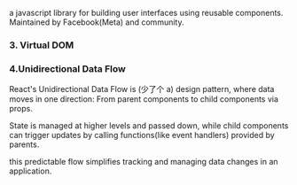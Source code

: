 a javascript library for building user interfaces using reusable components.
Maintained by Facebook(Meta) and community.

### 3. Virtual DOM

### 4.Unidirectional Data Flow

React's Unidirectional Data Flow is (少了个 a) design pattern, where data moves in one direction: From parent components to child components via props.

State is managed at higher levels and passed down, while child components can trigger updates by calling functions(like event handlers) provided by parents.

this predictable flow simplifies tracking and managing data changes in an application.
